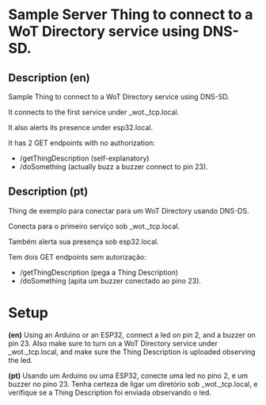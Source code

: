 # Sample Server Thing to connect to a WoT Directory service using DNS-SD.

## Description (en)

Sample Thing to connect to a WoT Directory service using DNS-SD.

It connects to the first service under _wot._tcp.local.

It also alerts its presence under esp32.local.

It has 2 GET endpoints with no authorization:

* /getThingDescription (self-explanatory)
* /doSomething (actually buzz a buzzer connect to pin 23).

## Description (pt)

Thing de exemplo para conectar para um WoT Directory usando DNS-DS.

Conecta para o primeiro serviço sob _wot._tcp.local.

Também alerta sua presença sob esp32.local.

Tem dois GET endpoints sem autorização:

* /getThingDescription (pega a Thing Description)
* /doSomething (apita um buzzer conectado ao pino 23).

# Setup 

**(en)** Using an Arduino or an ESP32, connect a led on pin 2, and a buzzer on pin 23. Also make sure to turn on a WoT Directory service under _wot._tcp.local, and make sure the Thing Description is uploaded observing the led.

**(pt)** Usando um Arduino ou uma ESP32, conecte uma led no pino 2, e um buzzer no pino 23. Tenha certeza de ligar um diretório sob _wot._tcp.local, e verifique se a Thing Description foi enviada observando o led.